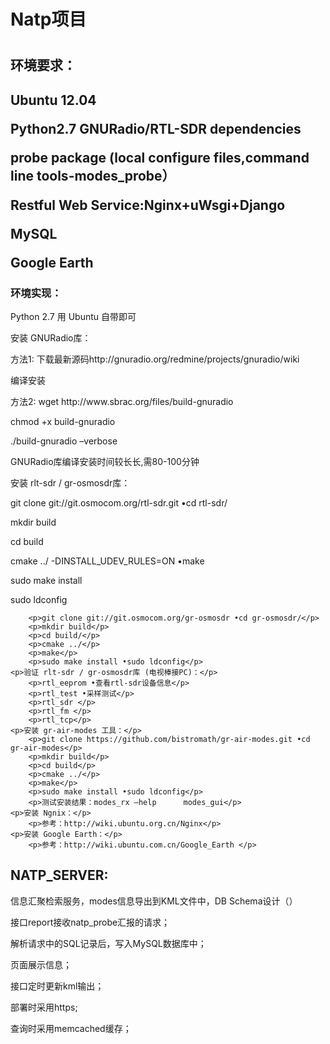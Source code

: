 <h1>Natp项目<h1>
<h2>环境要求：<h2>
    <p>Ubuntu 12.04</p>
    <p>Python2.7   GNURadio/RTL-SDR dependencies</p>
    <p>probe package (local configure files,command line tools-modes_probe）</p>
    <p>Restful Web Service:Nginx+uWsgi+Django</p>
    <p>MySQL</p>
    <p>Google Earth</p>
  <h3>环境实现：</h3>
    <p>Python 2.7 用 Ubuntu 自带即可</p>
    <p>安装 GNURadio库：</p>
        <p>方法1: 下载最新源码http://gnuradio.org/redmine/projects/gnuradio/wiki </p>
         <p>      编译安装</p>
        <p>方法2: wget http://www.sbrac.org/files/build-gnuradio </p>
          <p>    chmod +x build-gnuradio</p>
          <p>    ./build-gnuradio –verbose</p>
        <p>GNURadio库编译安装时间较⻓长,需80-100分钟</p>
    <p>安装 rlt-sdr / gr-osmosdr库：</p>
        <p>git clone git://git.osmocom.org/rtl-sdr.git •cd rtl-sdr/</p>
        <p>mkdir build</p>
        <p>cd build</p>
        <p>cmake ../ -DINSTALL_UDEV_RULES=ON •make</p>
        <p>sudo make install</p>
        <p>sudo ldconfig</p>
        
        <p>git clone git://git.osmocom.org/gr-osmosdr •cd gr-osmosdr/</p>
        <p>mkdir build</p>
        <p>cd build/</p>
        <p>cmake ../</p>
        <p>make</p>
        <p>sudo make install •sudo ldconfig</p>
    <p>验证 rlt-sdr / gr-osmosdr库 (电视棒接PC)：</p>
        <p>rtl_eeprom •查看rtl-sdr设备信息</p>
        <p>rtl_test •采样测试</p>
        <p>rtl_sdr </p>
        <p>rtl_fm </p>
        <p>rtl_tcp</p>
    <p>安装 gr-air-modes 工具：</p>
        <p>git clone https://github.com/bistromath/gr-air-modes.git •cd gr-air-modes</p>
        <p>mkdir build</p>
        <p>cd build</p>
        <p>cmake ../</p>
        <p>make</p>
        <p>sudo make install •sudo ldconfig</p>
        <p>测试安装结果：modes_rx –help      modes_gui</p>
    <p>安装 Ngnix：</p>
        <p>参考：http://wiki.ubuntu.org.cn/Nginx</p>
    <p>安装 Google Earth：</p>
        <p>参考：http://wiki.ubuntu.com.cn/Google_Earth </p>
<h2>NATP_SERVER:</h2>
    <p>信息汇聚检索服务，modes信息导出到KML文件中，DB Schema设计（）</p>
    <p>接口report接收natp_probe汇报的请求；</p>
    <p>解析请求中的SQL记录后，写入MySQL数据库中；</p>
    <p>页面展示信息；</p>
    <p>接口定时更新kml输出；</p>
    <p>部署时采用https;</p>
    <p>查询时采用memcached缓存；</p>
    
    
    
